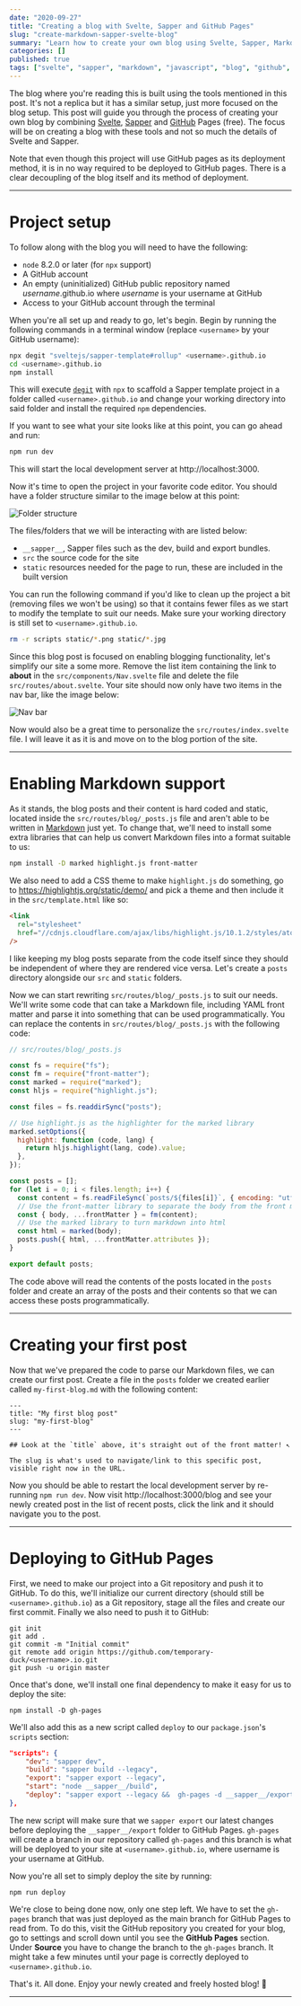 ```yaml
---
date: "2020-09-27"
title: "Creating a blog with Svelte, Sapper and GitHub Pages"
slug: "create-markdown-sapper-svelte-blog"
summary: "Learn how to create your own blog using Svelte, Sapper, Markdown and how to host it for free on GitHub Pages."
categories: []
published: true
tags: ["svelte", "sapper", "markdown", "javascript", "blog", "github", "rollup"]
---
```


The blog where you're reading this is built using the tools mentioned in this post. It's not a replica but it has a similar setup, just more focused on the blog setup. This post will guide you through the process of creating your own blog by combining [Svelte](https://svelte.dev/), [Sapper](https://sapper.svelte.dev/) and [GitHub](https://www.github.com) Pages (free). The focus will be on creating a blog with these tools and not so much the details of Svelte and Sapper.

Note that even though this project will use GitHub pages as its deployment method, it is in no way required to be deployed to GitHub pages. There is a clear decoupling of the blog itself and its method of deployment.

---

# Project setup

To follow along with the blog you will need to have the following:

- `node` 8.2.0 or later (for `npx` support)
- A GitHub account
- An empty (uninitialized) GitHub public repository named _username_.github.io where _username_ is your username at GitHub
- Access to your GitHub account through the terminal

When you're all set up and ready to go, let's begin. Begin by running the following commands in a terminal window (replace `<username>` by your GitHub username):

```bash
npx degit "sveltejs/sapper-template#rollup" <username>.github.io
cd <username>.github.io
npm install
```

This will execute [`degit`](https://github.com/Rich-Harris/degit) with `npx` to scaffold a Sapper template project in a folder called `<username>.github.io` and change your working directory into said folder and install the required `npm` dependencies.

If you want to see what your site looks like at this point, you can go ahead and run:

```bash
npm run dev
```

This will start the local development server at http://localhost:3000.

Now it's time to open the project in your favorite code editor. You should have a folder structure similar to the image below at this point:

![Folder structure](/images/sapper/sapper_folder_structure.png)

The files/folders that we will be interacting with are listed below:

- `__sapper__`, Sapper files such as the dev, build and export bundles.
- `src` the source code for the site
- `static` resources needed for the page to run, these are included in the built version

You can run the following command if you'd like to clean up the project a bit (removing files we won't be using) so that it contains fewer files as we start to modify the template to suit our needs. Make sure your working directory is still set to `<username>.github.io`.

```bash
rm -r scripts static/*.png static/*.jpg
```

Since this blog post is focused on enabling blogging functionality, let's simplify our site a some more. Remove the list item containing the link to **about** in the `src/components/Nav.svelte` file and delete the file `src/routes/about.svelte`. Your site should now only have two items in the nav bar, like the image below:

![Nav bar](/images/sapper/sapper_nav_bar.png)

Now would also be a great time to personalize the `src/routes/index.svelte` file. I will leave it as it is and move on to the blog portion of the site.

---

# Enabling Markdown support

As it stands, the blog posts and their content is hard coded and static, located inside the `src/routes/blog/_posts.js` file and aren't able to be written in [Markdown](https://en.wikipedia.org/wiki/Markdown) just yet. To change that, we'll need to install some extra libraries that can help us convert Markdown files into a format suitable to us:

```bash
npm install -D marked highlight.js front-matter
```

We also need to add a CSS theme to make `highlight.js` do something, go to https://highlightjs.org/static/demo/ and pick a theme and then include it in the `src/template.html` like so:

```html
<link
  rel="stylesheet"
  href="//cdnjs.cloudflare.com/ajax/libs/highlight.js/10.1.2/styles/atom-one-dark-reasonable.min.css"
/>
```

I like keeping my blog posts separate from the code itself since they should be independent of where they are rendered vice versa. Let's create a `posts` directory alongside our `src` and `static` folders.

Now we can start rewriting `src/routes/blog/_posts.js` to suit our needs. We'll write some code that can take a Markdown file, including YAML front matter and parse it into something that can be used programmatically. You can replace the contents in `src/routes/blog/_posts.js` with the following code:

```javascript
// src/routes/blog/_posts.js

const fs = require("fs");
const fm = require("front-matter");
const marked = require("marked");
const hljs = require("highlight.js");

const files = fs.readdirSync("posts");

// Use highlight.js as the highlighter for the marked library
marked.setOptions({
  highlight: function (code, lang) {
    return hljs.highlight(lang, code).value;
  },
});

const posts = [];
for (let i = 0; i < files.length; i++) {
  const content = fs.readFileSync(`posts/${files[i]}`, { encoding: "utf-8" });
  // Use the front-matter library to separate the body from the front matter
  const { body, ...frontMatter } = fm(content);
  // Use the marked library to turn markdown into html
  const html = marked(body);
  posts.push({ html, ...frontMatter.attributes });
}

export default posts;
```

The code above will read the contents of the posts located in the `posts` folder and create an array of the posts and their contents so that we can access these posts programmatically.

---

# Creating your first post

Now that we've prepared the code to parse our Markdown files, we can create our first post. Create a file in the `posts` folder we created earlier called `my-first-blog.md` with the following content:

```
---
title: "My first blog post"
slug: "my-first-blog"
---

## Look at the `title` above, it's straight out of the front matter! ↖

The slug is what's used to navigate/link to this specific post, visible right now in the URL.

```

Now you should be able to restart the local development server by re-running `npm run dev`. Now visit http://localhost:3000/blog and see your newly created post in the list of recent posts, click the link and it should navigate you to the post.

---

# Deploying to GitHub Pages

First, we need to make our project into a Git repository and push it to GitHub. To do this, we'll initialize our current directory (should still be `<username>.github.io`) as a Git repository, stage all the files and create our first commit. Finally we also need to push it to GitHub:

```
git init
git add .
git commit -m "Initial commit"
git remote add origin https://github.com/temporary-duck/<username>.io.git
git push -u origin master
```

Once that's done, we'll install one final dependency to make it easy for us to deploy the site:

```
npm install -D gh-pages
```

We'll also add this as a new script called `deploy` to our `package.json`'s `scripts` section:

```json
"scripts": {
	"dev": "sapper dev",
	"build": "sapper build --legacy",
	"export": "sapper export --legacy",
	"start": "node __sapper__/build",
	"deploy": "sapper export --legacy &&  gh-pages -d __sapper__/export"
},
```

The new script will make sure that we `sapper export` our latest changes before deploying the `__sapper__/export` folder to GitHub Pages. `gh-pages` will create a branch in our repository called `gh-pages` and this branch is what will be deployed to your site at `<username>.github.io`, where username is your username at GitHub.

Now you're all set to simply deploy the site by running:

```
npm run deploy
```

We're close to being done now, only one step left. We have to set the `gh-pages` branch that was just deployed as the main branch for GitHub Pages to read from. To do this, visit the GitHub repository you created for your blog, go to settings and scroll down until you see the **GitHub Pages** section. Under **Source** you have to change the branch to the `gh-pages` branch. It might take a few minutes until your page is correctly deployed to `<username>.github.io`.

That's it. All done. Enjoy your newly created and freely hosted blog! 🥳

---
